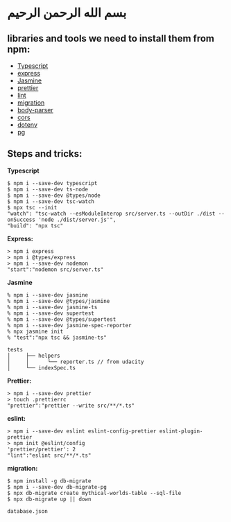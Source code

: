 # بسم الله الرحمن الرحيم

## libraries and tools we need to install them from npm:
- [Typescript](7)
- [express](4)
- [Jasmine](9)
- [prettier](3)
- [lint](4)
- [migration](4)
- [body-parser](2)
- [cors](3)
- [dotenv](3)
- [pg](2)

## Steps and tricks:

**Typescript**
```
$ npm i --save-dev typescript
$ npm i --save-dev ts-node
$ npm i --save-dev @types/node
$ npm i --save-dev tsc-watch
$ npx tsc --init
"watch": "tsc-watch --esModuleInterop src/server.ts --outDir ./dist --onSuccess 'node ./dist/server.js'",
"build": "npx tsc"
```

**Express:**
```
> npm i express
> npm i @types/express
> npm i --save-dev nodemon
"start":"nodemon src/server.ts"
```

**Jasmine**
```
% npm i --save-dev jasmine  
% npm i --save-dev @types/jasmine
% npm i --save-dev jasmine-ts
% npm i --save-dev supertest
% npm i --save-dev @types/supertest
% npm i --save-dev jasmine-spec-reporter
% npx jasmine init
% "test":"npx tsc && jasmine-ts"

tests
│     ├── helpers
│     │      └── reporter.ts // from udacity
│     └── indexSpec.ts
```

**Prettier:**
```
> npm i --save-dev prettier
> touch .prettierrc
"prettier":"prettier --write src/**/*.ts"
```

**eslint:**
```
> npm i --save-dev eslint eslint-config-prettier eslint-plugin-prettier 
> npm init @eslint/config
'prettier/prettier': 2
"lint":"eslint src/**/*.ts"
```

**migration:**
```
$ npm install -g db-migrate
$ npm i --save-dev db-migrate-pg
$ npx db-migrate create mythical-worlds-table --sql-file
$ npx db-migrate up || down
```
`database.json`
